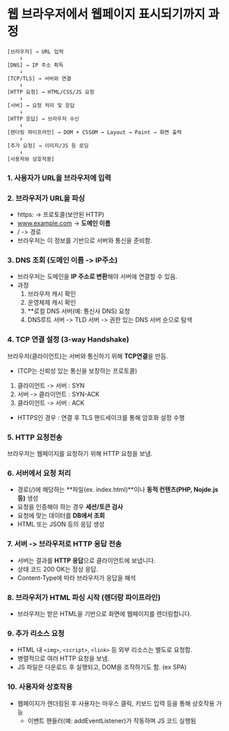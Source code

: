 # 웹 브라우저에서 웹페이지 표시되기까지 과정

```text
[브라우저] → URL 입력
    ↓
[DNS] → IP 주소 획득
    ↓
[TCP/TLS] → 서버와 연결
    ↓
[HTTP 요청] → HTML/CSS/JS 요청
    ↓
[서버] → 요청 처리 및 응답
    ↓
[HTTP 응답] → 브라우저 수신
    ↓
[렌더링 파이프라인] → DOM + CSSOM → Layout → Paint → 화면 출력
    ↓
[추가 요청] → 이미지/JS 등 로딩
    ↓
[사용자와 상호작용]
```

### 1. 사용자가 URL을 브라우저에 입력

### 2. 브라우저가 URL을 파싱
- https:  -> 프로토콜(보안된 HTTP)
- www.example.com -> **도메인 이름**
- / -> 경로
- 브라우저는 이 정보를 기반으로 서버와 통신을 준비함.

### 3. DNS 조회 (도메인 이름 -> IP주소)
- 브라우저는 도메인을 **IP 주소로 변환**해야 서버에 연결할 수 있음.
- 과정
  1. 브라우저 캐시 확인 
  2. 운영체제 캐시 확인
  3. **로컬 DNS 서버(예: 통신사 DNS) 요청
  4. DNS루트 서버 -> TLD 서버 -> 권한 있는 DNS 서버 순으로 탐색

### 4. TCP 연결 설정 (3-way Handshake)
브라우저(클라이언트)는 서버와 통신하기 위해 **TCP연결**을 만듬.
  - (TCP는 신뢰성 있는 통신을 보장하는 프로토콜)

1. 클라이언트 -> 서버 : SYN
2. 서버 -> 클라이언트 : SYN-ACK
3. 클라이언트 -> 서버 : ACK

- HTTPS인 경우 : 연결 후 TLS 핸드세이크를 통해 암호화 설정 수행

### 5. HTTP 요청전송
브라우저는 웹페이지를 요청하기 위해 HTTP 요청을 보냄.

### 6. 서버에서 요청 처리
- 경로(/)에 해당하는 **파일(ex. index.html)**이나 **동적 컨텐츠(PHP, Nojde.js 등)** 생성
- 요청을 인증해야 하는 경우 **세션/토큰 검사**
- 요청에 맞는 데이터를 **DB에서 조회**
- HTML 또는 JSON 등의 응답 생성

### 7. 서버 -> 브라우저로 HTTP 응답 전송
- 서버는 결과를 **HTTP 응답**으로 클라이언트에 보냅니다.
- 상태 코드 200 OK는 정상 응답.
- Content-Type에 따라 브라우저가 응답을 해석

### 8. 브라우저가 HTML 파싱 시작 (렌더랑 파이프라인)
- 브라우저는 받은 HTML을 기반으로 화면에 웹페이지를 렌더링합니다.

### 9. 추가 리소스 요청
- HTML 내 `<img>`, `<script>`, `<link>` 등 외부 리소스는 별도로 요청함.
- 병렬적으로 여러 HTTP 요청을 보냄.
- JS 파일은 다운로드 후 실행되고, DOM을 조작하기도 함. (ex SPA)

### 10. 사용자와 상호작용
- 웹페이지가 렌더링된 후 사용자는 마우스 클릭, 키보드 입력 등을 통해 상호작용 가능
  - 이벤트 핸들러(예: addEventListener)가 작동하며 JS 코드 실행됨

